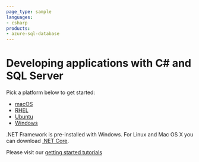 ```yaml
---
page_type: sample
languages:
- csharp
products:
- azure-sql-database	
---
```


# Developing applications with C# and SQL Server

Pick a platform below to get started:
* [macOS](https://github.com/Microsoft/sql-server-samples/tree/master/samples/tutorials/c%23/macOS)
* [RHEL](https://github.com/Microsoft/sql-server-samples/tree/master/samples/tutorials/c%23/RHEL)
* [Ubuntu](https://github.com/Microsoft/sql-server-samples/tree/master/samples/tutorials/c%23/Ubuntu)
* [Windows](https://github.com/Microsoft/sql-server-samples/tree/master/samples/tutorials/c%23/Windows)

.NET Framework is pre-installed with Windows. For Linux and Mac OS X you can download [.NET Core](https://www.microsoft.com/net/core#windows).

Please visit our [getting started tutorials](https://www.microsoft.com/en-us/sql-server/developer-get-started/)
